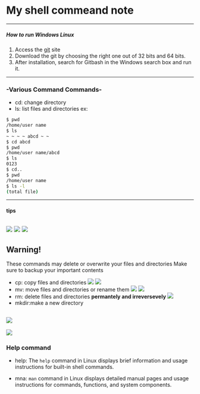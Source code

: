 # My shell commeand note
---
##### ***How to run Windows Linux***
1. Access the [git](https://git-scm.com/download/win) site
2. Download the git by choosing the right one out of 32 bits and 64 bits.
3. After installation, search for Gitbash in the Windows search box and run it.
---
### -Various Command Commands-
- cd: change directory
- ls: list files and directories 
ex:
```sh
$ pwd
/home/user name
$ ls
~ ~ ~ ~ abcd ~ ~
$ cd abcd
$ pwd
/home/user name/abcd
$ ls
0123
$ cd..
$ pwd
/home/user name
$ ls -l
(total file)
```
---
#### tips
![](https://cyber.gachon.ac.kr/ubion_document/f4/d0/f4d0d90d47869136690b2ef358d6e648b94d400c/f4d0d90d47869136690b2ef358d6e648b94d400c.files/18.png)
![](https://cyber.gachon.ac.kr/ubion_document/f4/d0/f4d0d90d47869136690b2ef358d6e648b94d400c/f4d0d90d47869136690b2ef358d6e648b94d400c.files/19.png)
![](https://cyber.gachon.ac.kr/ubion_document/f4/d0/f4d0d90d47869136690b2ef358d6e648b94d400c/f4d0d90d47869136690b2ef358d6e648b94d400c.files/20.png)
---
## Warning!
These commands may delete or overwrite your files and directories
Make sure to backup your important contents
- cp: copy files and directories
![](https://i.ibb.co/Y3j10HV/032132.png)
![](https://i.ibb.co/fD2QLqy/00.png)
- mv: move files and directories or rename them
![](https://i.ibb.co/9yjSBWL/00000000002.png)
![](https://i.ibb.co/sJn0b0y/000000000003.png)
- rm: delete files and directories **permantely and irreversevely**
![](https://i.ibb.co/s26NYYS/012556564456546.png)
- mkdir:make a new directory

![](https://i.ibb.co/J2DG2b5/00000000000000000000000.png)
---
![](https://cyber.gachon.ac.kr/ubion_document/f4/d0/f4d0d90d47869136690b2ef358d6e648b94d400c/f4d0d90d47869136690b2ef358d6e648b94d400c.files/28.png)
### Help command
- help: The `help` command in Linux displays brief information and usage instructions for built-in shell commands.

- mna: `man` command in Linux displays detailed manual pages and usage instructions for commands, functions, and system components.
